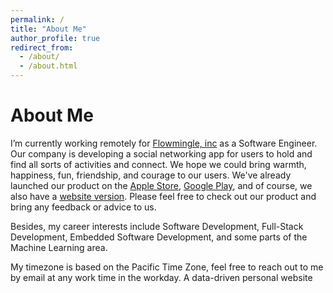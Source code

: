 ```yaml
---
permalink: /
title: "About Me"
author_profile: true
redirect_from: 
  - /about/
  - /about.html
---
```


About Me
======
I’m currently working remotely for [Flowmingle, inc](https://www.linkedin.com/company/flowmingle-live/) as a Software Engineer. Our company is developing a social networking app for users to hold and find all sorts of activities and connect. We hope we could bring warmth, happiness, fun, friendship, and courage to our users. We've already launched our product on the [Apple Store](https://apps.apple.com/us/app/flowmingle/id6468864449), [Google Play](https://play.google.com/store/apps/details?id=live.flowmingle), and of course, we also have a [website version](https://flowmingle.live/). Please feel free to check out our product and bring any feedback or advice to us.

Besides, my career interests include Software Development, Full-Stack Development, Embedded Software Development, and some parts of the Machine Learning area. 

My timezone is based on the Pacific Time Zone, feel free to reach out to me by email at any work time in the workday.
A data-driven personal website